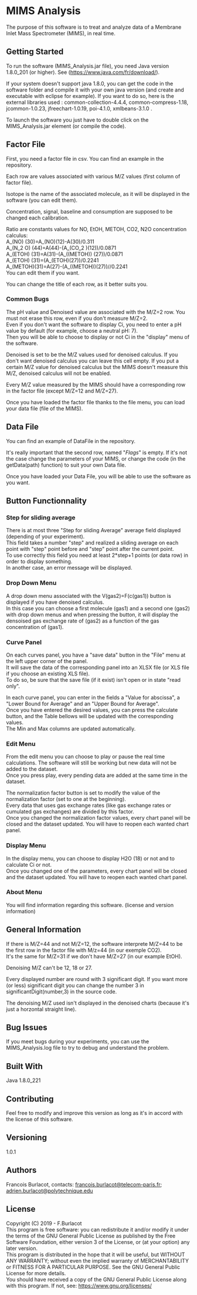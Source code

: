 # MIMS Analysis
The purpose of this software is to treat and analyze data of a Membrane Inlet Mass Spectrometer (MIMS), in real time.


## Getting Started
To run the software (MIMS_Analysis.jar file), you need Java version 1.8.0_201 (or higher). See (https://www.java.com/fr/download/).

If your system doesn't support java 1.8.0, you can get the code in the software folder and compile it with your own java version (and create and executable with eclipse for example). If you want to do so, here is the external libraries used : common-collection-4.4.4, common-compress-1.18, jcommon-1.0.23, jfreechart-1.0.19, poi-4.1.0, xmlbeans-3.1.0 .

To launch the software you just have to double click on the MIMS_Analysis.jar element (or compile the code).



## Factor File
First, you need a factor file in csv. You can find an example in the repository.

Each row are values associated with various M/Z values (first column of factor file).

Isotope is the name of the associated molecule, as it will be displayed in the software (you can edit them).

Concentration, signal, baseline and consumption are supposed to be changed each calibration.

Ratio are constants values for NO, EtOH, METOH, CO2, N2O concentration calculus:  
A_(NO) (30)=A_(NO)(12)-A(30)/0.311  
A_(N_2 O) (44)=A(44)-(A_(CO_2 )(12))/0.0871  
A_(ETOH) (31)=A(31)-(A_((METOH)) (27))/0.0871  
A_(ETOH) (31)=(A_(ETOH)(27))/0.2241  
A_(METOH)(31)=A(27)-(A_((METOH))(27))//0.2241  
You can edit them if you want.

You can change the title of each row, as it better suits you.

### Common Bugs
The pH value and Denoised value are associated with the M/Z=2 row. You must not erase this row, even if you don't measure M/Z=2.  
Even if you don't want the software to display Ci, you need to enter a pH value by default (for example, choose a neutral pH: 7).  
Then you will be able to choose to display or not Ci in the "display" menu of the software.

Denoised is set to be the M/Z values used for denoised calculus. If you don't want denoised calculus you can leave this cell empty. 
If you put a certain M/Z value for denoised calculus but the MIMS doesn't measure this M/Z, denoised calculus will not be enabled.

Every M/Z value measured by the MIMS should have a corresponding row in the factor file (except M/Z=12 and M/Z=27). 

Once you have loaded the factor file thanks to the file menu, you can load your data file (file of the MIMS).



## Data File
You can find an example of DataFile in the repository.

It's really important that the second row, named "$Flags$" is empty. 
If it's not the case change the parameters of your MIMS, or change the code (in the getData(path) function) to suit your own Data file.

Once you have loaded your Data File, you will be able to use the software as you want.



## Button Functionnality
### Step for sliding average
There is at most three "Step for sliding Average" average field displayed (depending of your experiment).  
This field takes a number "step" and realized a sliding average on each point with "step" point before and "step" point after the current point.  
To use correctly this field you need at least 2*step+1 points (or data row) in order to display something.  
In another case, an error message will be displayed.

### Drop Down Menu 
A drop down menu associated with the V(gas2)=F(c(gas1)) button is displayed if you have denoised calculus.  
In this case you can choose a first molecule (gas1) and a second one (gas2) with drop down menus and when pressing the button, it will display the densoised gas exchange rate of (gas2) as a function of the gas concentration of (gas1).



### Curve Panel
On each curves panel, you have a "save data" button in the "File" menu at the left upper corner of the panel.  
It will save the data of the corresponding panel into an XLSX file (or XLS file if you choose an existing XLS file).  
To do so, be sure that the save file (if it exist) isn't open or in state "read only".  

In each curve panel, you can enter in the fields a "Value for abscissa", a "Lower Bound for Average" and an "Upper Bound for Average".   
Once you have entered the desired values, you can press the calculate button, and the Table bellows will be updated with the corresponding values.  
The Min and Max columns are updated automatically.   



### Edit Menu
From the edit menu you can choose to play or pause the real time calculations. The software will still be working but new data will not be added to the dataset.   
Once you press play, every pending data are added at the same time in the dataset.  

The normalization factor button is set to modify the value of the normalization factor (set to one at the beginning).  
Every data that uses gas exchange rates (like gas exchange rates or cumulated gas exchanges) are divided by this factor.  
Once you changed the normalization factor values, every chart panel will be closed and the dataset updated. You will have to reopen each wanted chart panel.



### Display Menu
In the display menu, you can choose to display H2O (18) or not and to calculate Ci or not.  
Once you changed one of the parameters, every chart panel will be closed and the dataset updated. You will have to reopen each wanted chart panel.  



### About Menu
You will find information regarding this software. (license and version information)  


## General Information
If there is M/Z=44 and not M/Z=12, the software interprete M/Z=44 to be the first row in the factor file with M/z=44 (in our exemple CO2).   
It's the same for M/Z=31 if we don't have M/Z=27 (in our example EtOH).

Denoising M/Z can't be 12, 18 or 27.  

Every displayed number are round with 3 significant digit. If you want more (or less) significant digit you can change the number 3 in significantDigit(number,3) in the source code.

The denoising M/Z used isn't displayed in the denoised charts (because it's just a horzontal straight line).



## Bug Issues
If you meet bugs during your experiments, you can use the MIMS_Analysis.log file to try to debug and understand the problem.



## Built With
Java 1.8.0_221



## Contributing
Feel free to modify and improve this version as long as it's in accord with the license of this software.



## Versioning
1.0.1



## Authors
Francois Burlacot, contacts: francois.burlacot@telecom-paris.fr; adrien.burlacot@polytechnique.edu



## License
Copyright (C) 2019 - F.Burlacot  
This program is free software: you can redistribute it and/or modify it under the terms of the GNU General Public License as published by the Free Software Foundation, either version 3 of the License, or (at your option) any later version.  
This program is distributed in the hope that it will be useful, but WITHOUT ANY WARRANTY; without even the implied warranty of MERCHANTABILITY or FITNESS FOR A PARTICULAR PURPOSE. See the GNU General Public License for more details.  
You should have received a copy of the GNU General Public License along with this program. If not, see: https://www.gnu.org/licenses/
